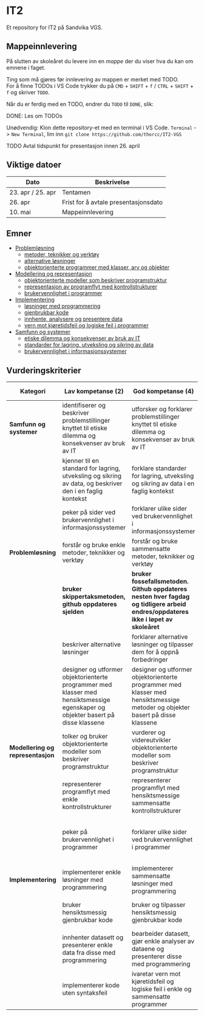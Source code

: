 # IT2

Et repository for IT2 på Sandvika VGS.

## Mappeinnlevering

På slutten av skoleåret du levere inn en _mappe_ der du viser hva du kan om emnene i faget.

Ting som må gjøres før innlevering av mappen er merket med TODO.  
For å finne TODOs i VS Code trykker du på `CMD` + `SHIFT` + `f` / `CTRL` + `SHIFT` + `f` og skriver `TODO`.

Når du er ferdig med en TODO, endrer du `TODO` til `DONE`, slik:


DONE:
Les om TODOs  

Unødvendig: 
Klon dette repository-et med en terminal i VS Code. `Terminal` -> `New Terminal`, lim inn `git clone https://github.com/thorcc/IT2-VGS`  

TODO 
Avtal tidspunkt for presentasjon innen 26. april


## Viktige datoer
| Dato              | Beskrivelse                          |
| ----------------- | ------------------------------------ |
| 23. apr / 25. apr | Tentamen                             |
| 26. apr           | Frist for å avtale presentasjonsdato |
| 10. mai           | Mappeinnlevering                     |


## Emner
- [Problemløsning](problemlosning.md)
  - [metoder, teknikker og verktøy](./problemlosning.md#metoder-teknikker-og-verktøy)
  - [alternative løsninger](./problemlosning.md#alternative-løsninger)
  - [objektorienterte programmer med klasser, arv og objekter](./problemlosning.md#objektorienterte-programmer-med-klasser-arv-og-objekter)
- [Modellering og representasjon](modellering-og-representasjon.md)
  - [objektorienterte modeller som beskriver programstruktur](modellering-og-representasjon.md#objektorienterte-modeller-som-beskriver-programstruktur)
  - [representasjon av programflyt med kontrollstrukturer](modellering-og-representasjon.md#representasjon-av-programflyt-med-kontrollstrukturer)
  - [brukervennlighet i programmer](modellering-og-representasjon.md#brukervennlighet-i-programmer)
- [Implementering](implementering.md)
  - [løsninger med programmering](implementering.md#løsninger-med-programmering)
  - [gjenbrukbar kode](implementering.md#gjenbrukbar-kode)
  - [innhente, analysere og presentere data](implementering.md#innhente-analysere-og-presentere-data)
  - [vern mot kjøretidsfeil og logiske feil i programmer](./implementering.md#vern-mot-kjøretidsfeil-og-logiske-feil-i-programmer)
- [Samfunn og systemer](./samfunn-og-systemer.md)
  - [etiske dilemma og konsekvenser av bruk av IT](./samfunn-og-systemer.md#etiske-dilemma-og-konsekvenser-av-bruk-av-it)
  - [standarder for lagring, utveksling og sikring av data](./samfunn-og-systemer.md#standarder-for-lagring-utveksling-og-sikring-av-data)
  - [brukervennlighet i informasjonssystemer](./samfunn-og-systemer.md#brukervennlighet-i-informasjonssystemer)


## Vurderingskriterier
| Kategori                          | Lav kompetanse (2)                                                                                                               | God kompetanse (4)                                                                                                                 | Utmerket kompetanse (6)                                                                                               |
| --------------------------------- | -------------------------------------------------------------------------------------------------------------------------------- | ---------------------------------------------------------------------------------------------------------------------------------- | --------------------------------------------------------------------------------------------------------------------- |
| **Samfunn og systemer**           | identifiserer og beskriver problemstillinger knyttet til etiske dilemma og konsekvenser av bruk av IT                            | utforsker og forklarer problemstillinger knyttet til etiske dilemma og konsekvenser av bruk av IT                                  | utforsker og vurderer problemstillinger knyttet til etiske dilemma og konsekvenser av bruk av IT ved kritisk drøfting |
|                                   | kjenner til en standard for lagring, utveksling og sikring av data, og beskriver den i en faglig kontekst                        | forklare standarder for lagring, utveksling og sikring av data i en faglig kontekst                                                | gjør rede for standarder for lagring, utveksling og sikring av data med faglige begrunnelser og forklaringer          |
|                                   | peker på sider ved brukervennlighet i informasjonssystemer                                                                       | forklarer ulike sider ved brukervennlighet i informasjonssystemer                                                                  | vurderer brukervennlighet i informasjonssystemer                                                                      |
| **Problemløsning**                | forstår og bruke enkle metoder, teknikker og verktøy                                                                             | forstår og bruke sammensatte metoder, teknikker og verktøy                                                                         | hensiktsmessig anvende avanserte metoder, teknikker og verktøy                                                        |
|                                   | **bruker skippertaksmetoden, github oppdateres sjelden**                                                                         | **bruker fossefallsmetoden. Github oppdateres nesten hver fagdag og tidligere arbeid endres/oppdateres ikke i løpet av skoleåret** | **arbeider smidig. Github oppdateres hver fagdag og tidligere arbeid endres/oppdateres i løpet av skoleåret**         |
|                                   | beskriver alternative løsninger                                                                                                  | forklarer alternative løsninger og tilpasser dem for å oppnå forbedringer                                                          | grundig vurderer alternative løsninger og gjøre hensiktsmessige valg                                                  |
|                                   | designer og utformer objektorienterte programmer med klasser med hensiktsmessige egenskaper og objekter basert på disse klassene | designer og utformer objektorienterte programmer med klasser med hensiktsmessige metoder og objekter basert på disse klassene      | designer og utformer objektorienterte programmer med klasser med hensiktsmessig arv og objekter basert på de klassene |
| **Modellering og representasjon** | tolker og bruker objektorienterte modeller som beskriver programstruktur                                                         | vurderer og videreutvikler objektorienterte modeller som beskriver programstruktur                                                 | forbedre og lager komplette objektorienterte modeller som beskriver programstruktur                                   |
|                                   | representerer programflyt med enkle kontrollstrukturer                                                                           | representerer programflyt med hensiktsmessige sammensatte kontrollstrukturer                                                       | representerer programflyt med hensiktsmessige og effektive avanserte kontrollstrukturer                               |
|                                   | peker på brukervennlighet i programmer                                                                                           | forklarer ulike sider ved brukervennlighet i programmer                                                                            | vurderer brukervennlighet i programmer og foreslår hensiktsmessige forbedringer                                       |
| **Implementering**                | implementerer enkle løsninger med programmering                                                                                  | implementerer sammensatte løsninger med programmering                                                                              | implementerer avanserte løsninger med programmering                                                                   |
|                                   | bruker hensiktsmessig gjenbrukbar kode                                                                                           | bruker og tilpasser hensiktsmessig gjenbrukbar kode                                                                                | bruker, tilpasser og utvikler hensiktsmessig gjenbrukbar kode                                                         |
|                                   | innhenter datasett og presenterer enkle data fra disse med programmering                                                         | bearbeider datasett, gjør enkle analyser av dataene og presenterer disse med programmering                                         | gjør sammensatte analyser av datasett og presenterer disse med programmering                                          |
|                                   | implementerer kode uten syntaksfeil                                                                                              | ivaretar vern mot kjøretidsfeil og logiske feil i enkle og sammensatte programmer                                                  | ivaretar vern mot kjøretidsfeil og logiske feil i avanserte programmer                                                |
